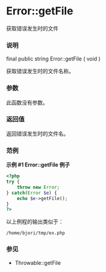 Error::getFile
==============

获取错误发生时的文件

### 说明

<span class="modifier">final</span> <span class="modifier">public</span>
<span class="type">string</span> <span
class="methodname">Error::getFile</span> ( <span
class="methodparam">void</span> )

获取错误发生时的文件名称。

### 参数

此函数没有参数。

### 返回值

返回错误发生时的文件名。

### 范例

**示例 \#1 <span class="function">Error::getFile</span> 例子**

``` php
<?php
try {
    throw new Error;
} catch(Error $e) {
    echo $e->getFile();
}
?>
```

以上例程的输出类似于：

    /home/bjori/tmp/ex.php

### 参见

-   <span class="methodname">Throwable::getFile</span>
